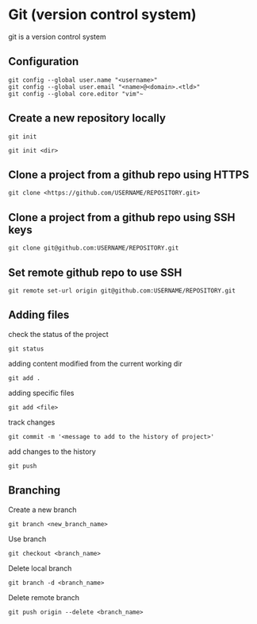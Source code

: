 # Git (version control system)
git is a version control system

## Configuration
```
git config --global user.name "<username>"
git config --global user.email "<name>@<domain>.<tld>"
git config --global core.editor "vim"~
```

## Create a new repository locally

```
git init
```

```
git init <dir>
```

## Clone a project from a github repo using HTTPS

```
git clone <https://github.com/USERNAME/REPOSITORY.git>
```

## Clone a project from a github repo using SSH keys

```
git clone git@github.com:USERNAME/REPOSITORY.git
```

## Set remote github repo to use SSH

```
git remote set-url origin git@github.com:USERNAME/REPOSITORY.git
```

## Adding files
check the status of the project
```
git status
```

adding content modified from the current working dir
```
git add .
```
adding specific files
```
git add <file>
```
track changes
```
git commit -m '<message to add to the history of project>'
```

add changes to the history
```
git push
```

## Branching

Create a new branch

```
git branch <new_branch_name>
```

Use branch

```
git checkout <branch_name>
```

Delete local branch

```
git branch -d <branch_name>
```

Delete remote branch

```
git push origin --delete <branch_name>
```

